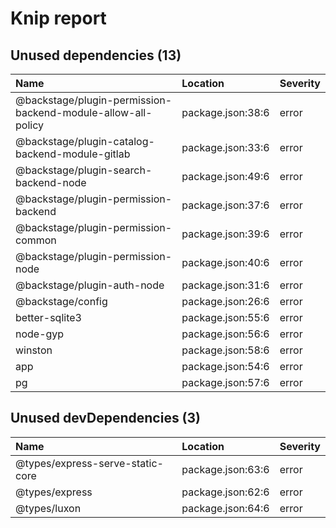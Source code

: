 # Knip report

## Unused dependencies (13)

| Name                                                         | Location          | Severity |
| :----------------------------------------------------------- | :---------------- | :------- |
| @backstage/plugin-permission-backend-module-allow-all-policy | package.json:38:6 | error    |
| @backstage/plugin-catalog-backend-module-gitlab              | package.json:33:6 | error    |
| @backstage/plugin-search-backend-node                        | package.json:49:6 | error    |
| @backstage/plugin-permission-backend                         | package.json:37:6 | error    |
| @backstage/plugin-permission-common                          | package.json:39:6 | error    |
| @backstage/plugin-permission-node                            | package.json:40:6 | error    |
| @backstage/plugin-auth-node                                  | package.json:31:6 | error    |
| @backstage/config                                            | package.json:26:6 | error    |
| better-sqlite3                                               | package.json:55:6 | error    |
| node-gyp                                                     | package.json:56:6 | error    |
| winston                                                      | package.json:58:6 | error    |
| app                                                          | package.json:54:6 | error    |
| pg                                                           | package.json:57:6 | error    |

## Unused devDependencies (3)

| Name                             | Location          | Severity |
| :------------------------------- | :---------------- | :------- |
| @types/express-serve-static-core | package.json:63:6 | error    |
| @types/express                   | package.json:62:6 | error    |
| @types/luxon                     | package.json:64:6 | error    |

